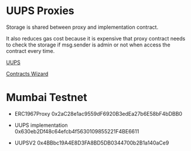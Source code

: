 # UUPS Proxies

Storage is shared between proxy and implementation contract. 

It also reduces gas cost because it is expensive that proxy contract needs to check the storage if msg.sender is admin or not when access the contract every time.

[UUPS](https://forum.openzeppelin.com/t/uups-proxies-tutorial-solidity-javascript/7786)

[Contracts Wizard](https://docs.openzeppelin.com/contracts/4.x/wizard)


# Mumbai Testnet

- ERC1967Proxy 0x2aC28e1ac9559dF6920B3edEa27b6E58bF4bDBB0

- UUPS implementation 0x630eb2Df48c64efcb4f5630109855221F4BE6611

- UUPSV2 0x4BBbc19A4E8D3FA8BD5DB0344700b2B1a140aCe9


